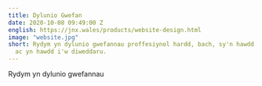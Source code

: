 ```yaml
---
title: Dylunio Gwefan
date: 2020-10-08 09:49:00 Z
english: https://jnx.wales/products/website-design.html
image: "website.jpg"
short: Rydym yn dylunio gwefannau proffesiynol hardd, bach, sy'n hawdd eu defnyddio,
  ac yn hawdd i'w diweddaru.
---
```


Rydym yn dylunio gwefannau